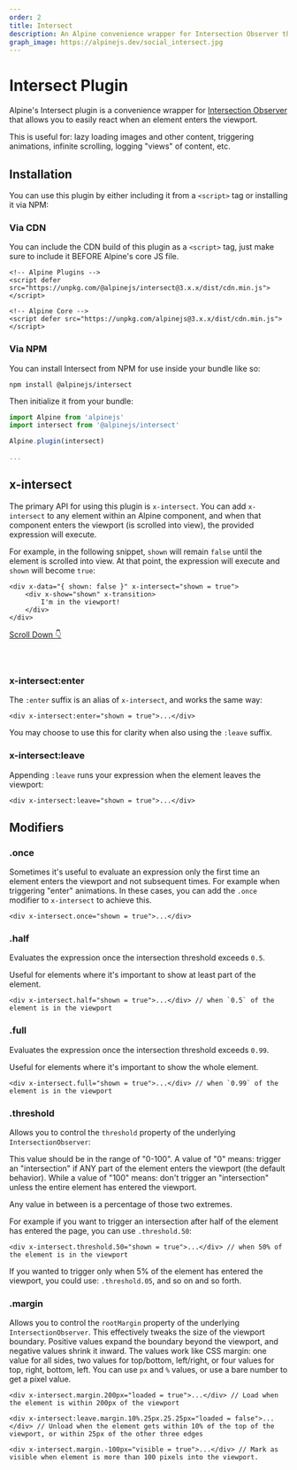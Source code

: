 ```yaml
---
order: 2
title: Intersect
description: An Alpine convenience wrapper for Intersection Observer that allows you to easily react when an element enters the viewport.
graph_image: https://alpinejs.dev/social_intersect.jpg
---
```


# Intersect Plugin

Alpine's Intersect plugin is a convenience wrapper for [Intersection Observer](https://developer.mozilla.org/en-US/docs/Web/API/Intersection_Observer_API) that allows you to easily react when an element enters the viewport.

This is useful for: lazy loading images and other content, triggering animations, infinite scrolling, logging "views" of content, etc.

<a name="installation"></a>
## Installation

You can use this plugin by either including it from a `<script>` tag or installing it via NPM:

### Via CDN

You can include the CDN build of this plugin as a `<script>` tag, just make sure to include it BEFORE Alpine's core JS file.

```alpine
<!-- Alpine Plugins -->
<script defer src="https://unpkg.com/@alpinejs/intersect@3.x.x/dist/cdn.min.js"></script>

<!-- Alpine Core -->
<script defer src="https://unpkg.com/alpinejs@3.x.x/dist/cdn.min.js"></script>
```

### Via NPM

You can install Intersect from NPM for use inside your bundle like so:

```shell
npm install @alpinejs/intersect
```

Then initialize it from your bundle:

```js
import Alpine from 'alpinejs'
import intersect from '@alpinejs/intersect'

Alpine.plugin(intersect)

...
```

<a name="x-intersect"></a>
## x-intersect

The primary API for using this plugin is `x-intersect`. You can add `x-intersect` to any element within an Alpine component, and when that component enters the viewport (is scrolled into view), the provided expression will execute.

For example, in the following snippet, `shown` will remain `false` until the element is scrolled into view. At that point, the expression will execute and `shown` will become `true`:

```alpine
<div x-data="{ shown: false }" x-intersect="shown = true">
    <div x-show="shown" x-transition>
        I'm in the viewport!
    </div>
</div>
```

<!-- START_VERBATIM -->
<div class="demo" style="height: 60px; overflow-y: scroll;" x-data x-ref="root">
    <a href="#" @click.prevent="$refs.root.scrollTo({ top: $refs.root.scrollHeight, behavior: 'smooth' })">Scroll Down 👇</a>
    <div style="height: 50vh"></div>
    <div x-data="{ shown: false }" x-intersect="shown = true" id="yoyo">
        <div x-show="shown" x-transition.duration.1000ms>
            I'm in the viewport!
        </div>
        <div x-show="! shown">&nbsp;</div>
    </div>
</div>
<!-- END_VERBATIM -->

<a name="x-intersect-enter"></a>
### x-intersect:enter

The `:enter` suffix is an alias of `x-intersect`, and works the same way:

```alpine
<div x-intersect:enter="shown = true">...</div>
```

You may choose to use this for clarity when also using the `:leave` suffix.

<a name="x-intersect-leave"></a>
### x-intersect:leave

Appending `:leave` runs your expression when the element leaves the viewport:

```alpine
<div x-intersect:leave="shown = true">...</div>
```

<a name="modifiers"></a>
## Modifiers

<a name="once"></a>
### .once

Sometimes it's useful to evaluate an expression only the first time an element enters the viewport and not subsequent times. For example when triggering "enter" animations. In these cases, you can add the `.once` modifier to `x-intersect` to achieve this.

```alpine
<div x-intersect.once="shown = true">...</div>
```

<a name="half"></a>
### .half

Evaluates the expression once the intersection threshold exceeds `0.5`.

Useful for elements where it's important to show at least part of the element.

```alpine
<div x-intersect.half="shown = true">...</div> // when `0.5` of the element is in the viewport
```

<a name="full"></a>
### .full

Evaluates the expression once the intersection threshold exceeds `0.99`.

Useful for elements where it's important to show the whole element.

```alpine
<div x-intersect.full="shown = true">...</div> // when `0.99` of the element is in the viewport
```

<a name="threshold"></a>
### .threshold

Allows you to control the `threshold` property of the underlying `IntersectionObserver`:

This value should be in the range of "0-100". A value of "0" means: trigger an "intersection" if ANY part of the element enters the viewport (the default behavior). While a value of "100" means: don't trigger an "intersection" unless the entire element has entered the viewport.

Any value in between is a percentage of those two extremes.

For example if you want to trigger an intersection after half of the element has entered the page, you can use `.threshold.50`:

```alpine
<div x-intersect.threshold.50="shown = true">...</div> // when 50% of the element is in the viewport
```

If you wanted to trigger only when 5% of the element has entered the viewport, you could use: `.threshold.05`, and so on and so forth.

<a name="margin"></a>
### .margin

Allows you to control the `rootMargin` property of the underlying `IntersectionObserver`.
This effectively tweaks the size of the viewport boundary. Positive values
expand the boundary beyond the viewport, and negative values shrink it inward. The values
work like CSS margin: one value for all sides, two values for top/bottom, left/right, or
four values for top, right, bottom, left. You can use `px` and `%` values, or use a bare number to
get a pixel value.

```alpine
<div x-intersect.margin.200px="loaded = true">...</div> // Load when the element is within 200px of the viewport
```

```alpine
<div x-intersect:leave.margin.10%.25px.25.25px="loaded = false">...</div> // Unload when the element gets within 10% of the top of the viewport, or within 25px of the other three edges
```

```alpine
<div x-intersect.margin.-100px="visible = true">...</div> // Mark as visible when element is more than 100 pixels into the viewport.
```
